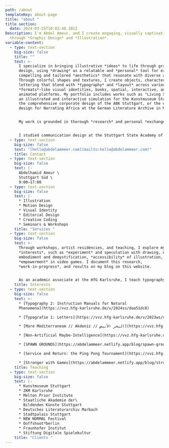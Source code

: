 ```yaml
---
path: /about
templateKey: about-page
title: "about "
title section:
  date: 2024-03-25T10:02:48.381Z
Description: I'm Abdel Ameur, and I create engaging, visually captivating works
  through *Graphic Design* and *Illustration*.
variable-content:
  - type: text-section
    big-size: false
    title: ""
    text: >-
      I specialize in bringing illustrative *ideas* to life through graphic
      design, using *drawing* as a relatable and *personal* tool for exploring
      compelling and tailored *aesthetics* that resonate with diverse audiences.
      Through colorful shapes and textures, I create objects, characters, and
      lettering that blend with *typography* and *layout* across various
      *formats*—like visual identities, books, spatial, interactive, and
      animated platforms. My portfolio includes works such as "Living Systems,"
      an illustrated and interactive simulation for the Kunstmuseum Stuttgart,
      the comprehensive corporate design of the ABK Stuttgart, or the exhibition
      design for Narrating Africa at the German Literature Archive in Marbach.


      My work is grounded in thorough *research* and personal *exchange* with all participants through *clear*, direct communication. I begin each project with *collaborative* workshops to establish a strong *conceptual* foundation. From concept to completion, I guide the entire *process*, drawing on my network of other creatives, coders, and printers when needed.


      I studied communication design at the Stuttgart State Academy of Arts and Design and at the Tokyo University of the Arts.
  - type: text-section
    big-size: false
    text: "[hello@abdelammeer.com](mailto:hello@abdelammeer.com)"
    title: C﻿ontact
  - type: text-section
    big-size: false
    text: |-
      Abdelhamid Ameur \
      Stuttgart Süd \
      9:00—17:00
  - type: text-section
    big-size: false
    text: |-
      * Illustration
      * M﻿otion Design
      * Visual Identity
      * Editorial Design
      * Creative Coding 
      * Seminars & Workshops
    title: "Services "
  - type: text-section
    big-size: false
    text: >-
      Through workshops, artist residencies, and teaching, I explore my
      *interests*, such as *experiment* and speculation with drawing, AI
      embodiment and demystification, *accessibility* of illustration, and
      *empowerment* in video games. I document this research,
      *work-in-progress*, and results on my blog on this website.


      As an academic associate at the HfG Karlsruhe, I teach typography to first-year students, covering foundational skills in type design, history, vocabulary, and qualitative evaluation, as well as macro- and microtypography, information hierarchies, layout, and composition. The school's *interdisciplinary* environment has allowed me to lead seminars and workshops on AI demystification, Mediterranean Ocean media representation, video game platforms, and even a ping-pong tournament.
    title: Interests
  - type: text-section
    big-size: false
    text: >-
      * [Typography 2: Instruction Manuals for Natural
      Phenomena](https://vvz.hfg-karlsruhe.de/v/2024ss/daa51dc8)

      * [Typografie 1: Letters](https://vvz.hfg-karlsruhe.de/v/2023ws/d4e411db)

      * [Mare Mediterraneum // Akdeniz // البحر الأبيض](https://vvz.hfg-karlsruhe.de/v/2023ss/ba272483)

      * [Non-Artificial Maybe-Intelligence](https://vvz.hfg-karlsruhe.de/v/2022ws/d3cf168f)

      * [S﻿PAWN GROUNDS](https://abdelammeer.netlify.app/blog/spawn-grounds/)

      * [Service and Return: the Ping Pong Tournament](https://vvz.hfg-karlsruhe.de/v/2024ss/8c461947)

      * [S﻿tronger with Games](https://abdelammeer.netlify.app/blog/stronger-with-games/)
    title: Teaching
  - type: text-section
    big-size: false
    text: |-
      * K﻿unstmuseum Stuttgart
      * Z﻿KM Karlsruhe
      * M﻿elton Prior Institute
      * Staatliche Akademie der\
        Bildenden Künste Stuttgart
      * Deutsches Literaturarchiv Marbach
      * Stadtpalais Stuttgart
      * N﻿EW NORMAL Festival
      * Ooffshoot*berlin
      * Fraunhofer Institut
      * Stiftung Digitale Spielekultur
    title: "Clients "
---
```

